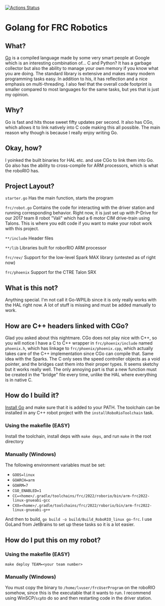 [![Actions Status](https://github.com/qhdwight/frc-go/workflows/Go/badge.svg)](https://github.com/qhdwight/frc-go/actions)

# Golang for FRC Robotics

## What?

[Go](https://golang.org) is a compiled language made by some very smart people at Google which is an interesting combination of... C and Python? It has a garbage collector but also the ability to manage your own memory if you know what you are doing. The standard library is extensive and makes many modern programming tasks easy. In addition to his, it has reflection and a nice emphasis on multi-threading. I also feel that the overall code footprint is smaller compared to most languages for the same tasks, but yes that is just my opinion.

## Why?

Go is fast and hits those sweet fifty updates per second. It also has CGo, which allows it to link natively into C code making this all possible. The main reason why though is because I really enjoy writing Go.

## Okay, how?

I yoinked the built binaries for HAL etc. and use CGo to link them into Go. Go also has the ability to cross-compile for ARM processors, which is what the roboRIO has.

## Project Layout?

`starter.go` Has the main function, starts the program

`frc/robot.go` Contains the code for interacting with the driver station and running corresponding behavior. Right now, it is just set up with P-Drive for our 2017 team 8 robot "Vali" which had a 6 motor CIM drive-train using Talons. This is where you edit code if you want to make your robot work with this project.

`**/include` Header files

`**/lib` Libraries built for roborRIO ARM processor

`frc/rev/` Support for the low-level Spark MAX library (untested as of right now)

`frc/phoenix` Support for the CTRE Talon SRX

## What is this not?

Anything special. I'm not call it Go-WPILib since it is only really works with the HAL right now. A lot of stuff is missing and must be added manually to work.

## How are C++ headers linked with CGo?

Glad you asked about this nightmare. CGo does not play nice with C++, so you will notice I have a C to C++ wrapper in `frc/phoenix/include` named `phoenix.h`, which has linkage to `frc/phoenix/phoenix.cpp`, which actually takes care of the C++ implementation since CGo can compile that. Same idea with the Sparks. The C only sees the speed controller objects as a void pointer, and the bridges cast them into their proper types. It seems sketchy but it works really well. The only annoying part is that a new function must be created in the "bridge" file every time, unlike the HAL where everything is in native C.

## How do I build it?

[Install Go](https://golang.org/doc/install) and make sure that it is added to your PATH.
The toolchain can be installed in any C++ robot project with the `installRoboRioToolchain` task.

### Using the makefile (EASY)

Install the toolchain, install deps with `make deps`, and run `make` in the root directory

### Manually (Windows)

The following environment variables must be set:

* `GOOS=linux`
* `GOARCH=arm`
* `GOARM=7`
* `CGO_ENABLED=1`
* `CC=<home>/.gradle/toolchains/frc/2022/roborio/bin/arm-frc2022-linux-gnueabi-gcc`
* `CXX=<home>/.gradle/toolchains/frc/2022/roborio/bin/arm-frc2022-linux-gnueabi-g++`

And then to build, `go build -o build/Build_RoboRIO_linux go-frc`. I use GoLand from JetBrains to set up these tasks so it is a lot easier.

## How do I put this on my robot?

### Using the makefile (EASY)

`make deploy TEAM=<your team number>`

### Manually (Windows)

You must copy the binary to `/home/lvuser/frcUserProgram` on the roboRIO somehow, since this is the executable that it wants to run. I recommend using WinSCP/`scp`to do so and then restarting code in the driver station.
